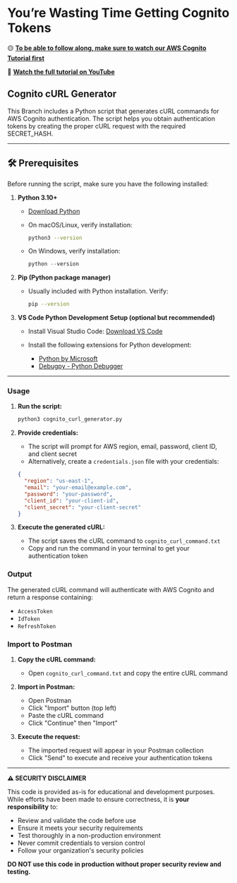 # You’re Wasting Time Getting Cognito Tokens

🟡 **[To be able to follow along, make sure to watch our AWS Cognito Tutorial first](https://youtu.be/hDC4V1uUFkY)**

🔴 **[Watch the full tutorial on YouTube](https://youtu.be/-XiPTKRgZoY)**

## Cognito cURL Generator

This Branch includes a Python script that generates cURL commands for AWS Cognito authentication. The script helps you obtain authentication tokens by creating the proper cURL request with the required SECRET_HASH.

---

## 🛠 Prerequisites

Before running the script, make sure you have the following installed:

1. **Python 3.10+**

   * [Download Python](https://www.python.org/downloads/)
   * On macOS/Linux, verify installation:

     ```bash
     python3 --version
     ```
   * On Windows, verify installation:

     ```powershell
     python --version
     ```

2. **Pip (Python package manager)**

   * Usually included with Python installation. Verify:

     ```bash
     pip --version
     ```

3. **VS Code Python Development Setup (optional but recommended)**

   * Install Visual Studio Code: [Download VS Code](https://code.visualstudio.com/)
   * Install the following extensions for Python development:

     * [Python by Microsoft](https://marketplace.visualstudio.com/items?itemName=ms-python.python)
     * [Debugpy - Python Debugger](https://marketplace.visualstudio.com/items?itemName=ms-python.debugpy)

---

### Usage

1. **Run the script:**
   ```bash
   python3 cognito_curl_generator.py
   ```

2. **Provide credentials:**
   - The script will prompt for AWS region, email, password, client ID, and client secret
   - Alternatively, create a `credentials.json` file with your credentials:
   ```json
   {
     "region": "us-east-1",
     "email": "your-email@example.com",
     "password": "your-password",
     "client_id": "your-client-id",
     "client_secret": "your-client-secret"
   }
   ```

3. **Execute the generated cURL:**
   - The script saves the cURL command to `cognito_curl_command.txt`
   - Copy and run the command in your terminal to get your authentication token

### Output

The generated cURL command will authenticate with AWS Cognito and return a response containing:
- `AccessToken`
- `IdToken`
- `RefreshToken`

### Import to Postman

1. **Copy the cURL command:**
   - Open `cognito_curl_command.txt` and copy the entire cURL command

2. **Import in Postman:**
   - Open Postman
   - Click "Import" button (top left)
   - Paste the cURL command
   - Click "Continue" then "Import"

3. **Execute the request:**
   - The imported request will appear in your Postman collection
   - Click "Send" to execute and receive your authentication tokens

---

**⚠️ SECURITY DISCLAIMER**

This code is provided as-is for educational and development purposes. While efforts have been made to ensure correctness, it is **your responsibility** to:
- Review and validate the code before use
- Ensure it meets your security requirements
- Test thoroughly in a non-production environment
- Never commit credentials to version control
- Follow your organization's security policies

**DO NOT use this code in production without proper security review and testing.**
